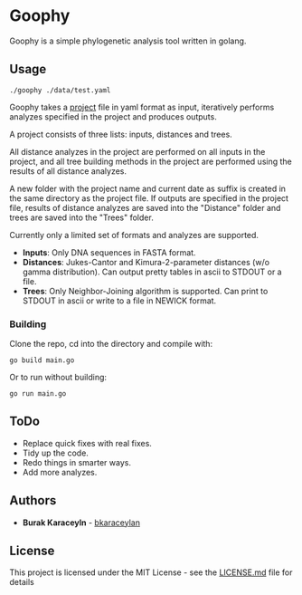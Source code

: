 # Goophy

Goophy is a simple phylogenetic analysis tool written in golang.


## Usage

```
./goophy ./data/test.yaml
```

Goophy takes a [project](./data/test.yaml) file in yaml format as input, iteratively performs analyzes specified in the project and produces outputs.

A project consists of three lists: inputs, distances and trees.

All distance analyzes in the project are performed on all inputs in the project, and all tree building methods in the project are performed using the results of all distance analyzes.

A new folder with the project name and current date as suffix is created in the same directory as the project file. If outputs are specified in the project file, results of distance analyzes are saved into the "Distance" folder and trees are saved into the "Trees" folder.

Currently only a limited set of formats and analyzes are supported.

* **Inputs**: Only DNA sequences in FASTA format.
* **Distances**: Jukes-Cantor and Kimura-2-parameter distances (w/o gamma distribution). Can output pretty tables in ascii to STDOUT or a file.
* **Trees**: Only Neighbor-Joining algorithm is supported. Can print to STDOUT in ascii or write to a file in NEWICK format.

### Building

Clone the repo, cd into the directory and compile with:
```
go build main.go
```

Or to run without building:

```
go run main.go
```
## ToDo

* Replace quick fixes with real fixes.
* Tidy up the code.
* Redo things in smarter ways.
* Add more analyzes.

## Authors

* **Burak Karaceyln** - [bkaraceylan](https://github.com/bkaraceylan)

## License

This project is licensed under the MIT License - see the [LICENSE.md](LICENSE.md) file for details
